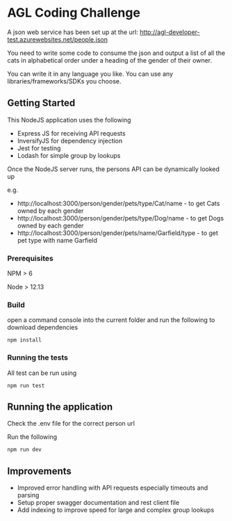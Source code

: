 # AGL Coding Challenge

A json web service has been set up at the url: http://agl-developer-test.azurewebsites.net/people.json

You need to write some code to consume the json and output a list of all the cats in alphabetical order under a heading of the gender of their owner.

You can write it in any language you like. You can use any libraries/frameworks/SDKs you choose.

## Getting Started

This NodeJS application uses the following
* Express JS for receiving API requests
* InversifyJS for dependency injection
* Jest for testing
* Lodash for simple group by lookups

Once the NodeJS server runs, the persons API can be dynamically looked up 

e.g. 
* http://localhost:3000/person/gender/pets/type/Cat/name - to get Cats owned by each gender
* http://localhost:3000/person/gender/pets/type/Dog/name - to get Dogs owned by each gender
* http://localhost:3000/person/gender/pets/name/Garfield/type - to get pet type with name Garfield


### Prerequisites

NPM > 6

Node > 12.13


### Build

open a command console into the current folder and run the following to download dependencies
```
npm install
```



### Running the tests

All test can be run using 
```
npm run test
```

## Running the application

Check the .env file for the correct person url

Run the following

```
npm run dev
```


## Improvements

* Improved error handling with API requests especially timeouts and parsing
* Setup proper swagger documentation and rest client file
* Add indexing to improve speed for large and complex group lookups


